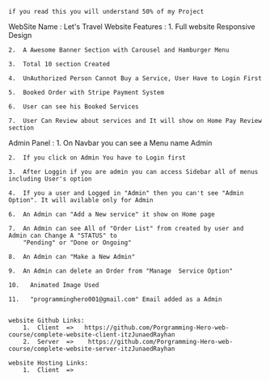     if you read this you will understand 50% of my Project


WebSite Name : Let's Travel
Website Features :
    1.  Full website Responsive Design

    2.  A Awesome Banner Section with Carousel and Hamburger Menu

    3.  Total 10 section Created

    4.  UnAuthorized Person Cannot Buy a Service, User Have to Login First

    5.  Booked Order with Stripe Payment System

    6.  User can see his Booked Services

    7.  User Can Review about services and It will show on Home Pay Review section
    
Admin Panel :
    1.  On Navbar you can see a Menu name Admin

    2.  If you click on Admin You have to Login first

    3.  After Loggin if you are admin you can access Sidebar all of menus including User's option

    4.  If you a user and Logged in "Admin" then you can't see "Admin Option". It will avilable only for Admin

    6.  An Admin can "Add a New service" it show on Home page

    7.  An Admin can see All of "Order List" from created by user and Admin can Change A "STATUS" to 
        "Pending" or "Done or Ongoing"

    8.  An Admin can "Make a New Admin"

    9.  An Admin can delete an Order from "Manage  Service Option"
    
    10.   Animated Image Used

    11.   "programminghero001@gmail.com" Email added as a Admin 


    website Github Links:
        1.  Client  =>   https://github.com/Porgramming-Hero-web-course/complete-website-client-itzJunaedRayhan
        2.  Server  =>    https://github.com/Porgramming-Hero-web-course/complete-website-server-itzJunaedRayhan

    website Hosting Links:
        1.  Client  =>    